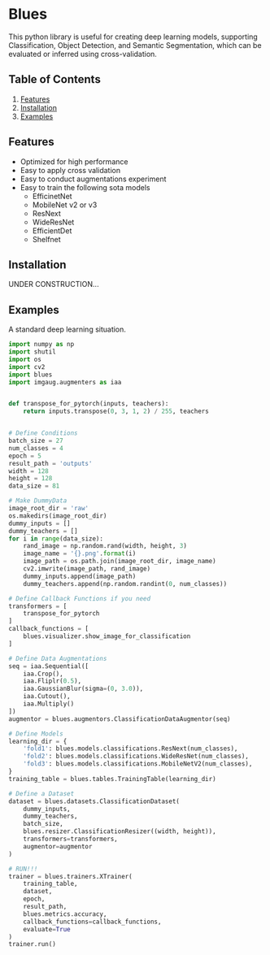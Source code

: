 # Blues

This python library is useful for creating deep learning models,
supporting Classification, Object Detection, and Semantic Segmentation,
which can be evaluated or inferred using cross-validation.

## Table of Contents

1. [Features](#features)
2. [Installation](#installation)
3. [Examples](#examples)

<a name="features"/>

## Features
* Optimized for high performance
* Easy to apply cross validation
* Easy to conduct augmentations experiment
* Easy to train the following sota models
  - EfficinetNet
  - MobileNet v2 or v3
  - ResNext
  - WideResNet
  - EfficientDet
  - Shelfnet

<a name="installation"/>

## Installation
UNDER CONSTRUCTION...

<a name="examples"/>

## Examples
A standard deep learning situation.
```python
import numpy as np
import shutil
import os
import cv2
import blues
import imgaug.augmenters as iaa


def transpose_for_pytorch(inputs, teachers):
    return inputs.transpose(0, 3, 1, 2) / 255, teachers


# Define Conditions
batch_size = 27
num_classes = 4
epoch = 5
result_path = 'outputs'
width = 128
height = 128
data_size = 81

# Make DummyData
image_root_dir = 'raw'
os.makedirs(image_root_dir)
dummy_inputs = []
dummy_teachers = []
for i in range(data_size):
    rand_image = np.random.rand(width, height, 3)
    image_name = '{}.png'.format(i)
    image_path = os.path.join(image_root_dir, image_name)
    cv2.imwrite(image_path, rand_image)
    dummy_inputs.append(image_path)
    dummy_teachers.append(np.random.randint(0, num_classes))

# Define Callback Functions if you need
transformers = [
    transpose_for_pytorch
]
callback_functions = [
    blues.visualizer.show_image_for_classification
]

# Define Data Augmentations
seq = iaa.Sequential([
    iaa.Crop(),
    iaa.Fliplr(0.5),
    iaa.GaussianBlur(sigma=(0, 3.0)),
    iaa.Cutout(),
    iaa.Multiply()
])
augmentor = blues.augmentors.ClassificationDataAugmentor(seq)

# Define Models
learning_dir = {
    'fold1': blues.models.classifications.ResNext(num_classes),
    'fold2': blues.models.classifications.WideResNet(num_classes),
    'fold3': blues.models.classifications.MobileNetV2(num_classes),
}
training_table = blues.tables.TrainingTable(learning_dir)

# Define a Dataset
dataset = blues.datasets.ClassificationDataset(
    dummy_inputs,
    dummy_teachers,
    batch_size,
    blues.resizer.ClassificationResizer((width, height)),
    transformers=transformers,
    augmentor=augmentor
)

# RUN!!!
trainer = blues.trainers.XTrainer(
    training_table,
    dataset,
    epoch,
    result_path,
    blues.metrics.accuracy,
    callback_functions=callback_functions,
    evaluate=True
)
trainer.run()
```
